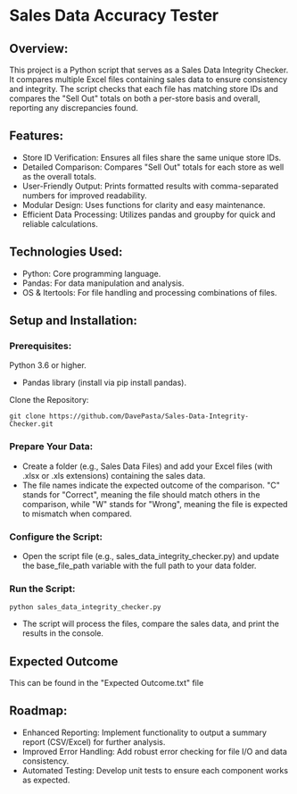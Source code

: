# Sales Data Accuracy Tester
## Overview:
This project is a Python script that serves as a Sales Data Integrity Checker. It compares multiple Excel files containing sales data to ensure consistency and integrity. The script checks that each file has matching store IDs and compares the "Sell Out" totals on both a per-store basis and overall, reporting any discrepancies found.

## Features:
- Store ID Verification: Ensures all files share the same unique store IDs.
- Detailed Comparison: Compares "Sell Out" totals for each store as well as the overall totals.
- User-Friendly Output: Prints formatted results with comma-separated numbers for improved readability.
- Modular Design: Uses functions for clarity and easy maintenance.
- Efficient Data Processing: Utilizes pandas and groupby for quick and reliable calculations.

## Technologies Used:
- Python: Core programming language.
- Pandas: For data manipulation and analysis.
- OS & Itertools: For file handling and processing combinations of files.

## Setup and Installation:
### Prerequisites:

Python 3.6 or higher.
- Pandas library (install via pip install pandas).

Clone the Repository:
```
git clone https://github.com/DavePasta/Sales-Data-Integrity-Checker.git
```
### Prepare Your Data:

- Create a folder (e.g., Sales Data Files) and add your Excel files (with .xlsx or .xls extensions) containing the sales data.
- The file names indicate the expected outcome of the comparison. "C" stands for "Correct", meaning the file should match others in the comparison, while "W" stands for "Wrong", meaning the file is expected to mismatch when compared.

### Configure the Script:

- Open the script file (e.g., sales_data_integrity_checker.py) and update the base_file_path variable with the full path to your data folder.

### Run the Script:
```
python sales_data_integrity_checker.py
```
- The script will process the files, compare the sales data, and print the results in the console.

## Expected Outcome

This can be found in the "Expected Outcome.txt" file

## Roadmap:
- Enhanced Reporting: Implement functionality to output a summary report (CSV/Excel) for further analysis.
- Improved Error Handling: Add robust error checking for file I/O and data consistency.
- Automated Testing: Develop unit tests to ensure each component works as expected.
